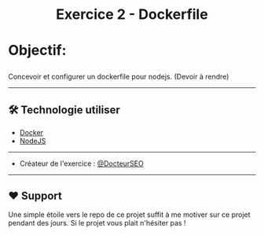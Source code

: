
# <p align="center">Exercice 2 - Dockerfile </p>

# <p align="left">Objectif:</p>
Concevoir et configurer un dockerfile pour nodejs.
(Devoir à rendre)
<hr>


## 🛠️ Technologie utiliser
- [Docker](https://www.docker.com/)
- [NodeJS](https://nodejs.org/)
   

<hr>

- Créateur de l'exercice : [@DocteurSEO](https://github.com/DocteurSEO)
  
<hr>

## ❤️ Support  
Une simple étoile vers le repo de ce projet suffit à me motiver sur ce projet pendant des jours. Si le projet vous plait n'hésiter pas !
